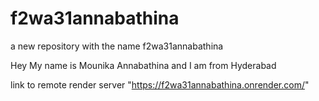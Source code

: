 # f2wa31annabathina
a new repository with the name f2wa31annabathina

Hey My name is Mounika Annabathina and I am from Hyderabad

link to remote render server "https://f2wa31annabathina.onrender.com/"
